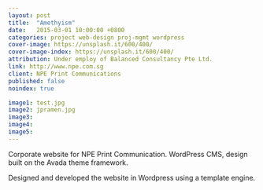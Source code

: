 ```yaml
---
layout: post
title:  "Amethyism"
date:   2015-03-01 10:00:00 +0800
categories: project web-design proj-mgmt wordpress
cover-image: https://unsplash.it/600/400/
cover-image-index: https://unsplash.it/600/400/
attribution: Under employ of Balanced Consultancy Pte Ltd.
link: http://www.npe.com.sg
client: NPE Print Communications
published: false
noindex: true

image1: test.jpg
image2: jpramen.jpg
image3:
image4:
image5:
---
```


Corporate website for NPE Print Communication. WordPress CMS, design built on the Avada theme framework.

Designed and developed the website in Wordpress using a template engine.